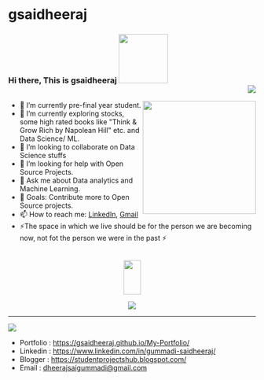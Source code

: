 # gsaidheeraj
### Hi there, This is gsaidheeraj <img src="https://thumbs.gfycat.com/NextFelineAplomadofalcon-size_restricted.gif" width="100"> <div align = 'right'>![](https://komarev.com/ghpvc/?username=GSaiDheeraj&color=yellow) <p><em> 
</em></p> </div>

<img align='right' src="https://remakelearning.org/wp-content/uploads/2020/01/122.gif" width="230">

- 🔭 I’m currently pre-final year student.
- 🌱 I’m currently exploring stocks, some high rated books like "Think & Grow Rich by Napolean Hill" etc. and Data Science/ ML.
- 👯 I’m looking to collaborate on Data Science stuffs
- 🤔 I’m looking for help with Open Source Projects.
- 💬 Ask me about Data analytics and Machine Learning.
- 🥅 Goals: Contribute more to Open Source projects.
- 📫 How to reach me: <a href= "https://www.linkedin.com/in/gummadi-saidheeraj/">LinkedIn</a>, <a href= "dheerajsaigummadi@gmail.com">Gmail</a>
- ⚡The space in which we live should be for the person we are becoming now, not fot the person we were in the past ⚡
<br><br>

<p align= "center"><img src="https://media2.giphy.com/media/QmGShkWAWid2hzCqHE/giphy.gif" width= "35" height= "70"></p>

<p align= "center"><img src="https://github-readme-stats.vercel.app/api?username=GSaiDheeraj&show_icons=true"></p>
<hr>
<img src="https://spectrapackautomation.com/img/contactme.gif" />

- Portfolio : https://gsaidheeraj.github.io/My-Portfolio/
- Linkedin : https://www.linkedin.com/in/gummadi-saidheeraj/
- Blogger : https://studentprojectshub.blogspot.com/
- Email : dheerajsaigummadi@gmail.com
